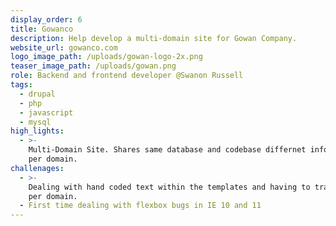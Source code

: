 ```yaml
---
display_order: 6
title: Gowanco
description: Help develop a multi-domain site for Gowan Company.
website_url: gowanco.com
logo_image_path: /uploads/gowan-logo-2x.png
teaser_image_path: /uploads/gowan.png
role: Backend and frontend developer @Swanon Russell
tags:
  - drupal
  - php
  - javascript
  - mysql
high_lights:
  - >-
    Multi-Domain Site. Shares same database and codebase differnet information
    per domain.
challenages:
  - >-
    Dealing with hand coded text within the templates and having to translate
    per domain.
  - First time dealing with flexbox bugs in IE 10 and 11
---
```


